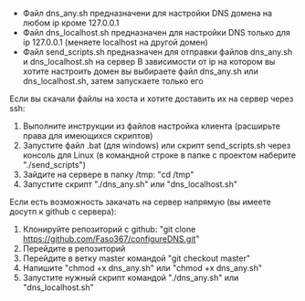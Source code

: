 - Файл dns_any.sh предназначени для настройки DNS домена на любом ip кроме 127.0.0.1
- Файл dns_localhost.sh предназначен для настройки DNS только для ip 127.0.0.1 (меняете localhost на другой домен)
- Файл send_scripts.sh предназначен для отправки файлов dns_any.sh и dns_localhost.sh на сервер
В зависимости от ip на котором вы хотите настроить домен вы выбираете файл dns_any.sh или dns_localhost.sh, затем запускаете только его

Если вы скачали файлы на хоста и хотите доставить их на сервер через ssh:
1) Выполните инструкции из файлов настройка клиента (расширьте права для имеющихся скриптов)
2) Запустите файл .bat (для windows)
 или скрипт send_scripts.sh через консоль для Linux (в командной строке в папке с проектом наберите "./send_scripts")
4) Зайдите на сервере в папку /tmp: "cd /tmp"
5) Запустите скрипт "./dns_any.sh" или "dns_localhost.sh"

Если есть возможность закачать на сервер напрямую (вы имеете досутп к github с сервера):
1) Клонируйте репозиторий с github: "git clone https://github.com/Faso367/configureDNS.git"
2) Перейдите в репозиторий
3) Перейдите в ветку master командой "git checkout master"
4) Напишите "chmod +x dns_any.sh" или "chmod +x dns_any.sh"
5) Запустите нужный скрипт командой "./dns_any.sh" или "dns_localhost.sh"
